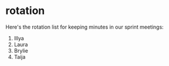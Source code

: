 #  rotation

Here's the rotation list for keeping minutes in our sprint meetings:

1.  Illya 
2.  Laura
3.  Brylie
4.  Taija
